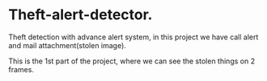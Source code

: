 # Theft-alert-detector.
Theft detection with advance alert system, in this project we have call alert and mail attachment(stolen image). 

This is the 1st part of the project, where we can see the stolen things on 2 frames.
